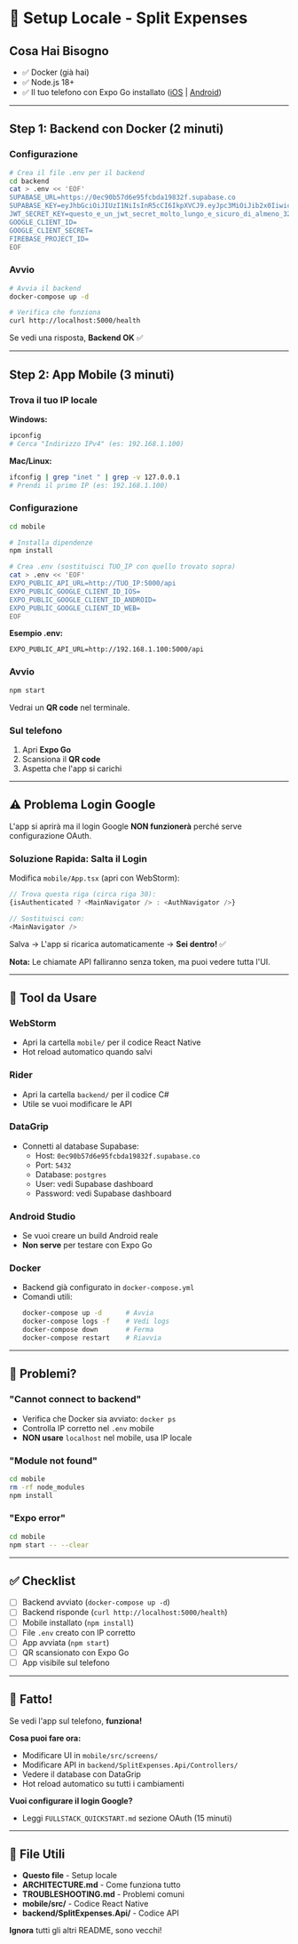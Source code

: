 # 🚀 Setup Locale - Split Expenses

## Cosa Hai Bisogno
- ✅ Docker (già hai)
- ✅ Node.js 18+
- ✅ Il tuo telefono con Expo Go installato ([iOS](https://apps.apple.com/app/expo-go/id982107779) | [Android](https://play.google.com/store/apps/details?id=host.exp.exponent))

---

## Step 1: Backend con Docker (2 minuti)

### Configurazione

```bash
# Crea il file .env per il backend
cd backend
cat > .env << 'EOF'
SUPABASE_URL=https://0ec90b57d6e95fcbda19832f.supabase.co
SUPABASE_KEY=eyJhbGciOiJIUzI1NiIsInR5cCI6IkpXVCJ9.eyJpc3MiOiJib2x0IiwicmVmIjoiMGVjOTBiNTdkNmU5NWZjYmRhMTk4MzJmIiwicm9sZSI6ImFub24iLCJpYXQiOjE3NTg4ODE1NzQsImV4cCI6MTc1ODg4MTU3NH0.9I8-U0x86Ak8t2DGaIk0HfvTSLsAyzdnz-Nw00mMkKw
JWT_SECRET_KEY=questo_e_un_jwt_secret_molto_lungo_e_sicuro_di_almeno_32_caratteri
GOOGLE_CLIENT_ID=
GOOGLE_CLIENT_SECRET=
FIREBASE_PROJECT_ID=
EOF
```

### Avvio

```bash
# Avvia il backend
docker-compose up -d

# Verifica che funziona
curl http://localhost:5000/health
```

Se vedi una risposta, **Backend OK** ✅

---

## Step 2: App Mobile (3 minuti)

### Trova il tuo IP locale

**Windows:**
```bash
ipconfig
# Cerca "Indirizzo IPv4" (es: 192.168.1.100)
```

**Mac/Linux:**
```bash
ifconfig | grep "inet " | grep -v 127.0.0.1
# Prendi il primo IP (es: 192.168.1.100)
```

### Configurazione

```bash
cd mobile

# Installa dipendenze
npm install

# Crea .env (sostituisci TUO_IP con quello trovato sopra)
cat > .env << 'EOF'
EXPO_PUBLIC_API_URL=http://TUO_IP:5000/api
EXPO_PUBLIC_GOOGLE_CLIENT_ID_IOS=
EXPO_PUBLIC_GOOGLE_CLIENT_ID_ANDROID=
EXPO_PUBLIC_GOOGLE_CLIENT_ID_WEB=
EOF
```

**Esempio .env:**
```env
EXPO_PUBLIC_API_URL=http://192.168.1.100:5000/api
```

### Avvio

```bash
npm start
```

Vedrai un **QR code** nel terminale.

### Sul telefono
1. Apri **Expo Go**
2. Scansiona il **QR code**
3. Aspetta che l'app si carichi

---

## ⚠️ Problema Login Google

L'app si aprirà ma il login Google **NON funzionerà** perché serve configurazione OAuth.

### Soluzione Rapida: Salta il Login

Modifica `mobile/App.tsx` (apri con WebStorm):

```typescript
// Trova questa riga (circa riga 30):
{isAuthenticated ? <MainNavigator /> : <AuthNavigator />}

// Sostituisci con:
<MainNavigator />
```

Salva → L'app si ricarica automaticamente → **Sei dentro!** ✅

**Nota:** Le chiamate API falliranno senza token, ma puoi vedere tutta l'UI.

---

## 🔧 Tool da Usare

### WebStorm
- Apri la cartella `mobile/` per il codice React Native
- Hot reload automatico quando salvi

### Rider
- Apri la cartella `backend/` per il codice C#
- Utile se vuoi modificare le API

### DataGrip
- Connetti al database Supabase:
  - Host: `0ec90b57d6e95fcbda19832f.supabase.co`
  - Port: `5432`
  - Database: `postgres`
  - User: vedi Supabase dashboard
  - Password: vedi Supabase dashboard

### Android Studio
- Se vuoi creare un build Android reale
- **Non serve** per testare con Expo Go

### Docker
- Backend già configurato in `docker-compose.yml`
- Comandi utili:
  ```bash
  docker-compose up -d      # Avvia
  docker-compose logs -f    # Vedi logs
  docker-compose down       # Ferma
  docker-compose restart    # Riavvia
  ```

---

## 🐛 Problemi?

### "Cannot connect to backend"
- Verifica che Docker sia avviato: `docker ps`
- Controlla IP corretto nel `.env` mobile
- **NON usare** `localhost` nel mobile, usa IP locale

### "Module not found"
```bash
cd mobile
rm -rf node_modules
npm install
```

### "Expo error"
```bash
cd mobile
npm start -- --clear
```

---

## ✅ Checklist

- [ ] Backend avviato (`docker-compose up -d`)
- [ ] Backend risponde (`curl http://localhost:5000/health`)
- [ ] Mobile installato (`npm install`)
- [ ] File `.env` creato con IP corretto
- [ ] App avviata (`npm start`)
- [ ] QR scansionato con Expo Go
- [ ] App visibile sul telefono

---

## 🎉 Fatto!

Se vedi l'app sul telefono, **funziona!**

**Cosa puoi fare ora:**
- Modificare UI in `mobile/src/screens/`
- Modificare API in `backend/SplitExpenses.Api/Controllers/`
- Vedere il database con DataGrip
- Hot reload automatico su tutti i cambiamenti

**Vuoi configurare il login Google?**
- Leggi `FULLSTACK_QUICKSTART.md` sezione OAuth (15 minuti)

---

## 📝 File Utili

- **Questo file** - Setup locale
- **ARCHITECTURE.md** - Come funziona tutto
- **TROUBLESHOOTING.md** - Problemi comuni
- **mobile/src/** - Codice React Native
- **backend/SplitExpenses.Api/** - Codice API

**Ignora** tutti gli altri README, sono vecchi!
